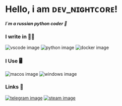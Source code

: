 # Hello, i am ᴅᴇᴠ_ɴɪɢʜᴛᴄᴏʀᴇ!
***I`m a russian python coder 🐍***

### I write in ✍🏻
![vscode image](https://img.shields.io/badge/VSCode-0078D4?style=for-the-badge&logo=visual%20studio%20code&logoColor=white) 
![python image](https://img.shields.io/badge/Python-FFD43B?style=for-the-badge&logo=python&logoColor=blue) 
![docker image](https://img.shields.io/badge/Docker-2CA5E0?style=for-the-badge&logo=docker&logoColor=white)

### I Use 🖥️
![macos image](https://img.shields.io/badge/mac%20os-000000?style=for-the-badge&logo=apple&logoColor=white) 
![windows image](https://img.shields.io/badge/windows-000000?style=for-the-badge&logo=windows&logoColor=white) 

### Links 🔗
[![telegram image](https://img.shields.io/badge/Telegram-2CA5E0?style=for-the-badge&logo=telegram&logoColor=white)](https://t.me/nvidia_gddr6) 
[![steam image](https://img.shields.io/badge/Steam-171D25?style=for-the-badge&logo=steam&logoColor=white)](https://steamcommunity.com/id/dev-nightcore) 
